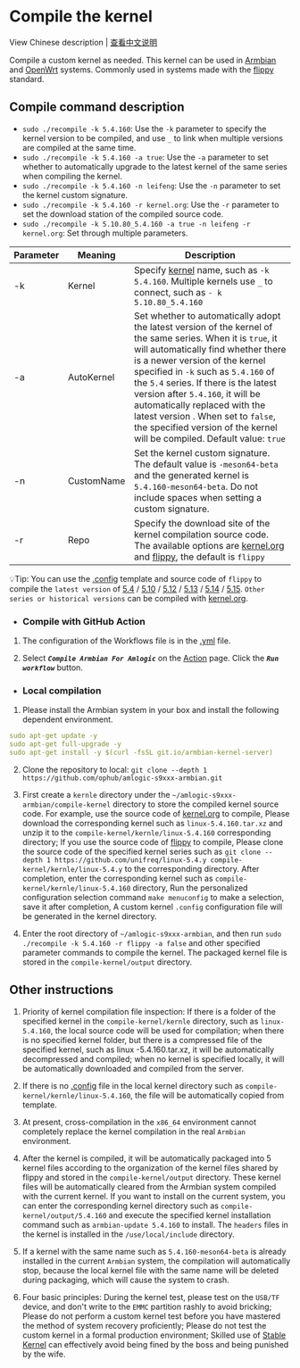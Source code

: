 # Compile the kernel

View Chinese description  |  [查看中文说明](README.cn.md)

Compile a custom kernel as needed. This kernel can be used in [Armbian](https://github.com/ophub/amlogic-s9xxx-armbian) and [OpenWrt](https://github.com/ophub/amlogic-s9xxx-openwrt) systems. Commonly used in systems made with the [flippy](https://github.com/unifreq/openwrt_packit) standard.

## Compile command description

- `sudo ./recompile -k 5.4.160`: Use the `-k` parameter to specify the kernel version to be compiled, and use `_` to link when multiple versions are compiled at the same time.
- `sudo ./recompile -k 5.4.160 -a true`: Use the `-a` parameter to set whether to automatically upgrade to the latest kernel of the same series when compiling the kernel.
- `sudo ./recompile -k 5.4.160 -n leifeng`: Use the `-n` parameter to set the kernel custom signature.
- `sudo ./recompile -k 5.4.160 -r kernel.org`: Use the `-r` parameter to set the download station of the compiled source code.
- `sudo ./recompile -k 5.10.80_5.4.160 -a true -n leifeng -r kernel.org`: Set through multiple parameters.

| Parameter | Meaning | Description |
| ---- | ---- | ---- |
| -k | Kernel | Specify [kernel](https://cdn.kernel.org/pub/linux/kernel/v5.x/) name, such as `-k 5.4.160`. Multiple kernels use `_` to connect, such as `- k 5.10.80_5.4.160` |
| -a | AutoKernel | Set whether to automatically adopt the latest version of the kernel of the same series. When it is `true`, it will automatically find whether there is a newer version of the kernel specified in `-k` such as `5.4.160` of the `5.4` series. If there is the latest version after `5.4.160`, it will be automatically replaced with the latest version . When set to `false`, the specified version of the kernel will be compiled. Default value: `true` |
| -n | CustomName | Set the kernel custom signature. The default value is `-meson64-beta` and the generated kernel is `5.4.160-meson64-beta`. Do not include spaces when setting a custom signature. |
| -r | Repo | Specify the download site of the kernel compilation source code. The available options are [kernel.org](https://www.kernel.org/) and [flippy](https://github.com/unifreq), the default is `flippy` |

💡Tip: You can use the [.config](https://github.com/unifreq/arm64-kernel-configs) template and source code of `flippy` to compile the `latest version` of [5.4](https://github.com/unifreq/linux-5.4.y) / [5.10](https://github.com/unifreq/linux-5.10.y) / [5.12](https://github.com/unifreq/linux-5.12.y) / [5.13](https://github.com/unifreq/linux-5.13.y) / [5.14](https://github.com/unifreq/linux-5.14.y) / [5.15](https://github.com/unifreq/linux-5.15.y). `Other series or historical versions` can be compiled with [kernel.org](https://cdn.kernel.org/pub/linux/kernel/v5.x/).

- ### Compile with GitHub Action

1. The configuration of the Workflows file is in the [.yml](https://github.com/ophub/amlogic-s9xxx-armbian/tree/main/.github/workflows) file.

2. Select ***`Compile Armbian For Amlogic`*** on the [Action](https://github.com/ophub/amlogic-s9xxx-armbian/actions) page. Click the ***`Run workflow`*** button.

- ### Local compilation

1. Please install the Armbian system in your box and install the following dependent environment.

```yaml
sudo apt-get update -y
sudo apt-get full-upgrade -y
sudo apt-get install -y $(curl -fsSL git.io/armbian-kernel-server)
```

2. Clone the repository to local: `git clone --depth 1 https://github.com/ophub/amlogic-s9xxx-armbian.git`

3. First create a `kernle` directory under the `~/amlogic-s9xxx-armbian/compile-kernel` directory to store the compiled kernel source code. For example, use the source code of [kernel.org](https://cdn.kernel.org/pub/linux/kernel/v5.x/) to compile, Please download the corresponding kernel such as `linux-5.4.160.tar.xz` and unzip it to the `compile-kernel/kernle/linux-5.4.160` corresponding directory; If you use the source code of [flippy](https://github.com/unifreq) to compile, Please clone the source code of the specified kernel series such as `git clone --depth 1 https://github.com/unifreq/linux-5.4.y compile-kernel/kernle/linux-5.4.y` to the corresponding directory. After completion, enter the corresponding kernel such as `compile-kernel/kernle/linux-5.4.160` directory, Run the personalized configuration selection command `make menuconfig` to make a selection, save it after completion, A custom kernel `.config` configuration file will be generated in the kernel directory. 

4. Enter the root directory of `~/amlogic-s9xxx-armbian`, and then run `sudo ./recompile -k 5.4.160 -r flippy -a false` and other specified parameter commands to compile the kernel. The packaged kernel file is stored in the `compile-kernel/output` directory.

## Other instructions

1. Priority of kernel compilation file inspection: If there is a folder of the specified kernel in the `compile-kernel/kernle` directory, such as `linux-5.4.160`, the local source code will be used for compilation; when there is no specified kernel folder, but there is a compressed file of the specified kernel, such as linux -5.4.160.tar.xz, it will be automatically decompressed and compiled; when no kernel is specified locally, it will be automatically downloaded and compiled from the server.

2. If there is no [.config](tools/config) file in the local kernel directory such as `compile-kernel/kernle/linux-5.4.160`, the file will be automatically copied from template.

3. At present, cross-compilation in the `x86_64` environment cannot completely replace the kernel compilation in the real `Armbian` environment.

4. After the kernel is compiled, it will be automatically packaged into 5 kernel files according to the organization of the kernel files shared by flippy and stored in the `compile-kernel/output` directory. These kernel files will be automatically cleared from the Armbian system compiled with the current kernel. If you want to install on the current system, you can enter the corresponding kernel directory such as `compile-kernel/output/5.4.160` and execute the specified kernel installation command such as `armbian-update 5.4.160` to install. The `headers` files in the kernel is installed in the `/use/local/include` directory.

5. If a kernel with the same name such as `5.4.160-meson64-beta` is already installed in the current `Armbian` system, the compilation will automatically stop, because the local kernel file with the same name will be deleted during packaging, which will cause the system to crash.

6. Four basic principles: During the kernel test, please test on the `USB/TF` device, and don't write to the `EMMC` partition rashly to avoid bricking; Please do not perform a custom kernel test before you have mastered the method of system recovery proficiently; Please do not test the custom kernel in a formal production environment; Skilled use of [Stable Kernel](https://github.com/ophub/kernel/tree/main/pub/stable) can effectively avoid being fined by the boss and being punished by the wife.

